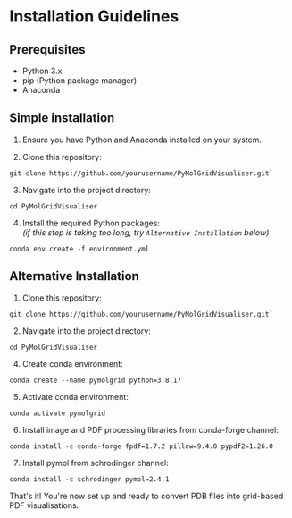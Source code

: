 # Installation Guidelines

## Prerequisites

- Python 3.x
- pip (Python package manager)
- Anaconda

## Simple installation

1. Ensure you have Python and Anaconda installed on your system.

2. Clone this repository: 
```
git clone https://github.com/yourusername/PyMolGridVisualiser.git`
```
3. Navigate into the project directory: 
```
cd PyMolGridVisualiser
```
4. Install the required Python packages:<br>
*(if this step is taking too long, try `Alternative Installation` below)*
```
conda env create -f environment.yml
```

## Alternative Installation
1. Clone this repository: 
```
git clone https://github.com/yourusername/PyMolGridVisualiser.git`
```
2. Navigate into the project directory:
```
cd PyMolGridVisualiser
```
4. Create conda environment:
```
conda create --name pymolgrid python=3.8.17
```
5. Activate conda environment:
```
conda activate pymolgrid
```
6. Install image and PDF processing libraries from conda-forge channel:
```
conda install -c conda-forge fpdf=1.7.2 pillow=9.4.0 pypdf2=1.26.0
```
7. Install pymol from schrodinger channel:
```
conda install -c schrodinger pymol=2.4.1
```

That's it! You're now set up and ready to convert PDB files into grid-based PDF visualisations.
